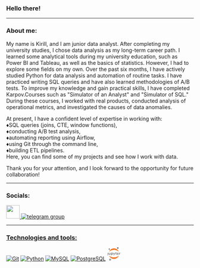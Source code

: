 ### Hello there!

---

### About me:
My name is Kirill, and I am junior data analyst. After completing my university studies, I chose data analysis as my long-term career path.
I learned some analytical tools during my university education, such as Power BI and Tableau, as well as the basics of statistics. However, I had to explore some fields on my own.
Over the past six months, I have actively studied Python for data analysis and automation of routine tasks. I have practiced writing SQL queries and have also learned methodologies of A/B tests.
To improve my knowledge and gain practical skills, I have completed Karpov.Courses such as "Simulator of an Analyst" and "Simulator of SQL." During these courses, I worked with real products, conducted analysis of operational metrics, and investigated the causes of data anomalies.

At present, I have a confident level of expertise in working with:<br>
          ♦SQL queries (joins, CTE, window functions),<br> 
          ♦conducting A/B test analysis,<br> 
          ♦automating reporting using Airflow,<br> 
          ♦using Git through the command line, <br>
          ♦building ETL pipelines.<br>
Here, you can find some of my projects and see how I work with data.

Thank you for your attention, and I look forward to the opportunity for future collaboration!

---

### Socials:
<p align="left"> <a href="https://www.linkedin.com/in/kirill3003" target="_blank" rel="noreferrer"><img src="https://raw.githubusercontent.com/danielcranney/readme-generator/main/public/icons/socials/linkedin.svg" width="36" height="36" /></a><a href="https://t.me/krllbv" target="_blank"> <img src="https://cdn-icons-png.flaticon.com/512/2111/2111646.png" width="36" height="36" alt="telegram group" />

---
          
### Technologies and tools:
<p align="left">
<a href="https://git-scm.com/" target="_blank" rel="noreferrer"><img src="https://raw.githubusercontent.com/danielcranney/readme-generator/main/public/icons/skills/git-colored.svg" width="36" height="36" alt="Git" /></a>
<a href="https://www.python.org/" target="_blank" rel="noreferrer"><img src="https://raw.githubusercontent.com/danielcranney/readme-generator/main/public/icons/skills/python-colored.svg" width="36" height="36" alt="Python" /></a>
<a href="https://www.mysql.com/" target="_blank" rel="noreferrer"><img src="https://raw.githubusercontent.com/danielcranney/readme-generator/main/public/icons/skills/mysql-colored.svg" width="36" height="36" alt="MySQL" /></a>
<a href="https://www.postgresql.org/" target="_blank" rel="noreferrer"><img src="https://raw.githubusercontent.com/danielcranney/readme-generator/main/public/icons/skills/postgresql-colored.svg" width="36" height="36" alt="PostgreSQL" /></a>
<a href="https://jupyter.org/hub" target="_blank" rel="noreferrer"><img src="https://github.com/devicons/devicon/blob/master/icons/jupyter/jupyter-original-wordmark.svg" width="36" height="36" alt="MetaMask" /></a>
</p>
